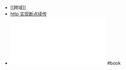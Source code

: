 - [[跨域]]
- [http 实现断点续传](https://jelly54.github.io/net-break-transport/)
- ![图解HTTP+彩色版.pdf](../assets/图解HTTP+彩色版_1650211172150_0.pdf) #book
